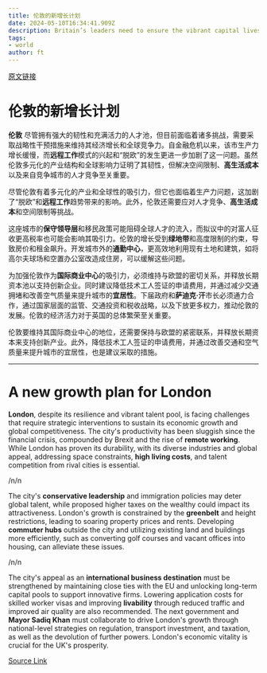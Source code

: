 ```yaml
---
title: 伦敦的新增长计划
date: 2024-05-10T16:34:41.909Z
description: Britain’s leaders need to ensure the vibrant capital lives up to its potential
tags: 
- world
author: ft
---
```


[原文链接](https://ft.com/content/968b0b88-c5b5-4044-bdfb-6fac207652c1)

# **伦敦**的新增长计划

**伦敦** 尽管拥有强大的韧性和充满活力的人才池，但目前面临着诸多挑战，需要采取战略性干预措施来维持其经济增长和全球竞争力。自金融危机以来，该市生产力增长缓慢，而**远程工作**模式的兴起和“脱欧”的发生更进一步加剧了这一问题。虽然伦敦多元化的产业结构和全球影响力证明了其韧性，但解决空间限制、**高生活成本**以及来自竞争城市的人才竞争至关重要。 

尽管伦敦有着多元化的产业和全球性的吸引力，但它也面临着生产力问题，这加剧了“脱欧”和**远程工作**趋势带来的影响。此外，伦敦还需要应对人才竞争、**高生活成本**和空间限制等挑战。

这座城市的**保守领导层**和移民政策可能阻碍全球人才的流入，而拟议中的对富人征收更高税率也可能会影响其吸引力。伦敦的增长受到**绿地带**和高度限制的约束，导致房价和租金飙升。开发城市外的**通勤中心**，更高效地利用现有土地和建筑，如将高尔夫球场和空置办公室改造成住房，可以缓解这些问题。 

为加强伦敦作为**国际商业中心**的吸引力，必须维持与欧盟的密切关系，并释放长期资本池以支持创新企业。同时建议降低技术工人签证的申请费用，并通过减少交通拥堵和改善空气质量来提升城市的**宜居性**。下届政府和**萨迪克·汗**市长必须通力合作，通过国家层面的监管、交通投资和税收战略，以及下放更多权力，推动伦敦的发展。伦敦的经济活力对于英国的总体繁荣至关重要。

伦敦要维持其国际商业中心的地位，还需要保持与欧盟的紧密联系，并释放长期资本来支持创新产业。此外，降低技术工人签证的申请费用，并通过改善交通和空气质量来提升城市的宜居性，也是建议采取的措施。

---

# A new growth plan for London 

**London**, despite its resilience and vibrant talent pool, is facing challenges that require strategic interventions to sustain its economic growth and global competitiveness. The city's productivity has been sluggish since the financial crisis, compounded by Brexit and the rise of **remote working**. While London has proven its durability, with its diverse industries and global appeal, addressing space constraints, **high living costs**, and talent competition from rival cities is essential. 

/n/n

The city's **conservative leadership** and immigration policies may deter global talent, while proposed higher taxes on the wealthy could impact its attractiveness. London's growth is constrained by the **greenbelt** and height restrictions, leading to soaring property prices and rents. Developing **commuter hubs** outside the city and utilizing existing land and buildings more efficiently, such as converting golf courses and vacant offices into housing, can alleviate these issues. 

/n/n

The city's appeal as an **international business destination** must be strengthened by maintaining close ties with the EU and unlocking long-term capital pools to support innovative firms. Lowering application costs for skilled worker visas and improving **livability** through reduced traffic and improved air quality are also recommended. The next government and **Mayor Sadiq Khan** must collaborate to drive London's growth through national-level strategies on regulation, transport investment, and taxation, as well as the devolution of further powers. London's economic vitality is crucial for the UK's prosperity.

[Source Link](https://ft.com/content/968b0b88-c5b5-4044-bdfb-6fac207652c1)

